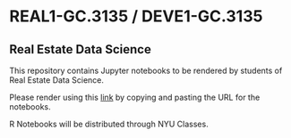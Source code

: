 # REAL1-GC.3135 / DEVE1-GC.3135 
## Real Estate Data Science

This repository contains Jupyter notebooks to be rendered by students of Real Estate Data Science.  

Please render using this [link](https://nbviewer.jupyter.org) by copying and pasting the URL for the notebooks.

R Notebooks will be distributed through NYU Classes.

